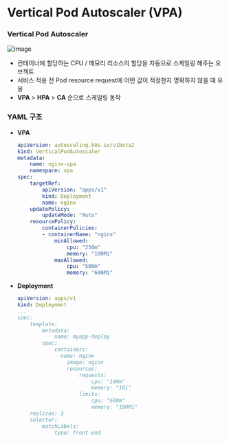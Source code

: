 # Vertical Pod Autoscaler (VPA)

### Vertical Pod Autoscaler

![image](https://github.com/pokabook/TIL/assets/103029701/f82b1147-e039-4ced-a65b-3e5825db851e)

- 컨테이너에 할당하는 CPU / 메모리 리소스의 할당을 자동으로 스케일링 해주는 오브젝트
- 서비스 적용 전 Pod resource request에 어떤 값이 적정한지 명확하지 않을 때 유용
- **VPA** > **HPA** > **CA** 순으로 스케일링 동작

### YAML 구조

- **VPA**

    ```yaml
    apiVersion: autoscaling.k8s.io/v1beta2
    kind: VerticalPodAutoscaler
    metadata:
        name: nginx-vpa
        namespace: vpa
    spec:
        targetRef:
            apiVersion: "apps/v1"
            kind: Deployment
            name: nginx
        updatePolicy:
            updateMode: "Auto"
        resourcePolicy:
            containerPolicies:
            - containerName: "nginx"
                minAllowed:
                    cpu: "250m"
                    memory: "100Mi"
                maxAllowed:
                    cpu: "500m"
                    memory: "600Mi"
    ```

- **Deployment**

    ```yaml
    apiVersion: apps/v1
    kind: Deployment
    ...
    spec:
        template:
            metadata:
                name: myapp-deploy
            spec:
                containers:
                - name: nginx
                    image: nginx
                    resources:
                        requests:
                            cpu: "180m"
                            memory: "1Gi"
                        limits:
                            cpu: "600m"
                            memory: "100Mi"
        replicas: 3
        selector:
            matchLabels:
                type: front-end
    ```